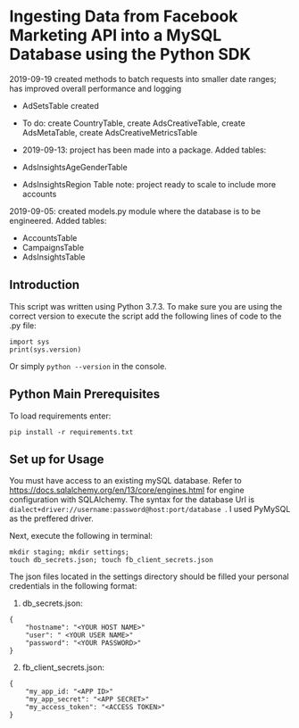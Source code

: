 # Ingesting Data from Facebook Marketing API into a MySQL Database using the Python SDK
2019-09-19 created methods to batch requests into smaller date ranges; has improved overall performance and logging
* AdSetsTable created
* To do: create CountryTable, create AdsCreativeTable, create AdsMetaTable, create AdsCreativeMetricsTable

* 2019-09-13: project has been made into a package. Added tables:
* AdsInsightsAgeGenderTable
* AdsInsightsRegion Table
note: project ready to scale to include more accounts

2019-09-05: created models.py module where the database is to be engineered. Added tables:
* AccountsTable
* CampaignsTable
* AdsInsightsTable

## Introduction

This script was written using Python 3.7.3.
To make sure you are using the correct version to execute the script add the following lines of code to the .py file:
```{python}
import sys
print(sys.version)
```
Or simply `python --version` in the console.

## Python Main Prerequisites
To load requirements enter:
```
pip install -r requirements.txt
```

## Set up for Usage

You must have access to an existing mySQL database. Refer to https://docs.sqlalchemy.org/en/13/core/engines.html for engine configuration with SQLAlchemy. The syntax for the database Url is `dialect+driver://username:password@host:port/database `. I used PyMySQL as the preffered driver.

Next, execute the following in terminal:
```
mkdir staging; mkdir settings;
touch db_secrets.json; touch fb_client_secrets.json
```
The json files located in the settings directory should be filled your personal credentials in the following format:
1.  db_secrets.json:
```
{
    "hostname": "<YOUR HOST NAME>"
    "user": " <YOUR USER NAME>"
    "password": "<YOUR PASSWORD>"
}
```
2. fb_client_secrets.json: 
```
{
    "my_app_id: "<APP ID>"
    "my_app_secret": "<APP SECRET>"
    "my_access_token": "<ACCESS TOKEN>"
}
```
